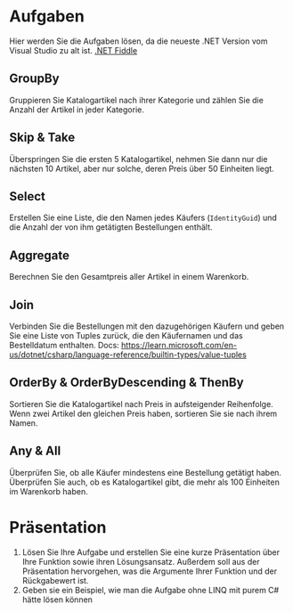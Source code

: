 # Aufgaben

Hier werden Sie die Aufgaben lösen, da die neueste .NET Version vom Visual Studio zu alt ist.
[.NET Fiddle](https://dotnetfiddle.net/prT4UV)

## GroupBy
Gruppieren Sie Katalogartikel nach ihrer Kategorie und zählen Sie die Anzahl der Artikel in jeder Kategorie.

## Skip & Take
Überspringen Sie die ersten 5 Katalogartikel, nehmen Sie dann nur die nächsten 10 Artikel, aber nur solche, deren Preis über 50 Einheiten liegt.

## Select
Erstellen Sie eine Liste, die den Namen jedes Käufers (`IdentityGuid`) und die Anzahl der von ihm getätigten Bestellungen enthält.

## Aggregate
Berechnen Sie den Gesamtpreis aller Artikel in einem Warenkorb.

## Join
Verbinden Sie die Bestellungen mit den dazugehörigen Käufern und geben Sie eine Liste von Tuples zurück, die den Käufernamen und das Bestelldatum enthalten.
Docs: https://learn.microsoft.com/en-us/dotnet/csharp/language-reference/builtin-types/value-tuples

## OrderBy & OrderByDescending & ThenBy
Sortieren Sie die Katalogartikel nach Preis in aufsteigender Reihenfolge. Wenn zwei Artikel den gleichen Preis haben, sortieren Sie sie nach ihrem Namen.

## Any & All
Überprüfen Sie, ob alle Käufer mindestens eine Bestellung getätigt haben. Überprüfen Sie auch, ob es Katalogartikel gibt, die mehr als 100 Einheiten im Warenkorb haben.

# Präsentation
1. Lösen Sie Ihre Aufgabe und erstellen Sie eine kurze Präsentation über Ihre Funktion sowie ihren Lösungsansatz. Außerdem soll aus der Präsentation hervorgehen, was die Argumente Ihrer Funktion und der Rückgabewert ist.
3. Geben sie ein Beispiel, wie man die Aufgabe ohne LINQ mit purem C# hätte lösen können
